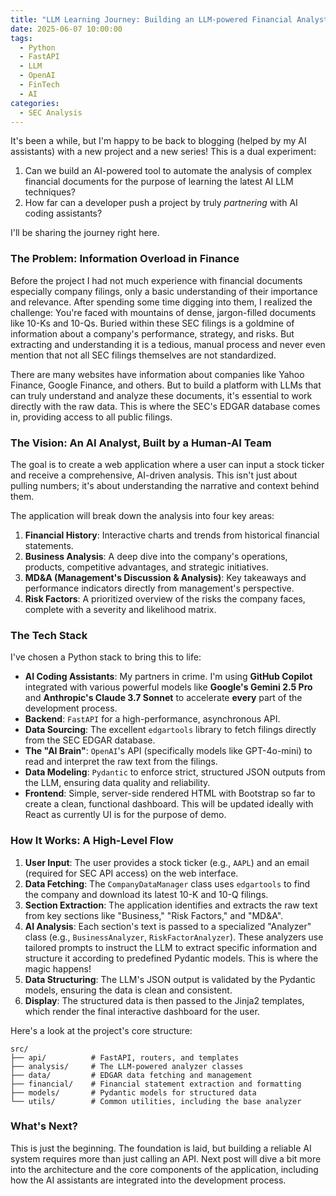 ```yaml
---
title: "LLM Learning Journey: Building an LLM-powered Financial Analyst with an AI Coding Partner"
date: 2025-06-07 10:00:00
tags:
  - Python
  - FastAPI
  - LLM
  - OpenAI
  - FinTech
  - AI
categories:
  - SEC Analysis
---
```


It's been a while, but I'm happy to be back to blogging (helped by my AI assistants) with a new project and a new series! This is a dual experiment:

1.  Can we build an AI-powered tool to automate the analysis of complex financial documents for the purpose of learning the latest AI LLM techniques?
2.  How far can a developer push a project by truly _partnering_ with AI coding assistants?

I'll be sharing the journey right here.

### The Problem: Information Overload in Finance

Before the project I had not much experience with financial documents especially company filings, only a basic understanding of their importance and relevance. After spending some time digging into them, I realized the challenge: You're faced with mountains of dense, jargon-filled documents like 10-Ks and 10-Qs. Buried within these SEC filings is a goldmine of information about a company's performance, strategy, and risks. But extracting and understanding it is a tedious, manual process and never even mention that not all SEC filings themselves are not standardized.

There are many websites have information about companies like Yahoo Finance, Google Finance, and others. But to build a platform with LLMs that can truly understand and analyze these documents, it's essential to work directly with the raw data. This is where the SEC's EDGAR database comes in, providing access to all public filings.

<!-- more -->

### The Vision: An AI Analyst, Built by a Human-AI Team

The goal is to create a web application where a user can input a stock ticker and receive a comprehensive, AI-driven analysis. This isn't just about pulling numbers; it's about understanding the narrative and context behind them.

The application will break down the analysis into four key areas:

1.  **Financial History**: Interactive charts and trends from historical financial statements.
2.  **Business Analysis**: A deep dive into the company's operations, products, competitive advantages, and strategic initiatives.
3.  **MD&A (Management's Discussion & Analysis)**: Key takeaways and performance indicators directly from management's perspective.
4.  **Risk Factors**: A prioritized overview of the risks the company faces, complete with a severity and likelihood matrix.

### The Tech Stack

I've chosen a Python stack to bring this to life:

- **AI Coding Assistants**: My partners in crime. I'm using **GitHub Copilot** integrated with various powerful models like **Google's Gemini 2.5 Pro** and **Anthropic's Claude 3.7 Sonnet** to accelerate **every** part of the development process.
- **Backend**: `FastAPI` for a high-performance, asynchronous API.
- **Data Sourcing**: The excellent `edgartools` library to fetch filings directly from the SEC EDGAR database.
- **The "AI Brain"**: `OpenAI`'s API (specifically models like GPT-4o-mini) to read and interpret the raw text from the filings.
- **Data Modeling**: `Pydantic` to enforce strict, structured JSON outputs from the LLM, ensuring data quality and reliability.
- **Frontend**: Simple, server-side rendered HTML with Bootstrap so far to create a clean, functional dashboard. This will be updated ideally with React as currently UI is for the purpose of demo.

### How It Works: A High-Level Flow

1.  **User Input**: The user provides a stock ticker (e.g., `AAPL`) and an email (required for SEC API access) on the web interface.
2.  **Data Fetching**: The `CompanyDataManager` class uses `edgartools` to find the company and download its latest 10-K and 10-Q filings.
3.  **Section Extraction**: The application identifies and extracts the raw text from key sections like "Business," "Risk Factors," and "MD&A".
4.  **AI Analysis**: Each section's text is passed to a specialized "Analyzer" class (e.g., `BusinessAnalyzer`, `RiskFactorAnalyzer`). These analyzers use tailored prompts to instruct the LLM to extract specific information and structure it according to predefined Pydantic models. This is where the magic happens!
5.  **Data Structuring**: The LLM's JSON output is validated by the Pydantic models, ensuring the data is clean and consistent.
6.  **Display**: The structured data is then passed to the Jinja2 templates, which render the final interactive dashboard for the user.

Here's a look at the project's core structure:

```
src/
├── api/          # FastAPI, routers, and templates
├── analysis/     # The LLM-powered analyzer classes
├── data/         # EDGAR data fetching and management
├── financial/    # Financial statement extraction and formatting
├── models/       # Pydantic models for structured data
└── utils/        # Common utilities, including the base analyzer
```

### What's Next?

This is just the beginning. The foundation is laid, but building a reliable AI system requires more than just calling an API. Next post will dive a bit more into the architecture and the core components of the application, including how the AI assistants are integrated into the development process.

